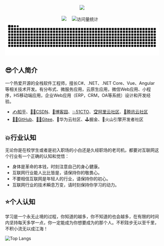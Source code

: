 <div align="center">

  <!-- knock code pictures 敲代码的图片 -->
  <picture>
    <source media="(prefers-color-scheme: dark)" srcset="https://cdn.jsdelivr.net/gh/sun0225SUN/sun0225SUN/assets/images/coding.gif" />
    <source media="(prefers-color-scheme: light)" srcset="https://cdn.jsdelivr.net/gh/sun0225SUN/sun0225SUN/assets/images/developer.svg" height="225px" />
    <img src="https://cdn.jsdelivr.net/gh/sun0225SUN/sun0225SUN/assets/images/coding.gif" />
  </picture>

  <!-- for beauty -->
  <div>&nbsp;</div>


<!-- profile logo 个人资料徽标 -->
  <div>
    <a href="https://www.codeobservatory.cn/"><img src="https://img.shields.io/badge/Website-博客-8c36db" /></a>&emsp;
    <img src="https://komarev.com/ghpvc/?username=shenchuanchao&label=Views&color=orange&style=flat" alt="访问量统计" />&emsp;
  </div>

<!-- Snake Code Contribution Map 贪吃蛇代码贡献图 -->
<picture>
  <source media="(prefers-color-scheme: dark)" srcset="https://raw.githubusercontent.com/shenchuanchao/shenchuanchao/output/github-contribution-grid-snake-dark.svg">
  <source media="(prefers-color-scheme: light)" srcset="https://raw.githubusercontent.com/shenchuanchao/shenchuanchao/output/github-contribution-grid-snake.svg">
  <img alt="github contribution grid snake animation" src="https://raw.githubusercontent.com/shenchuanchao/shenchuanchao/output/github-contribution-grid-snake.svg">
</picture>

</div>

## 😎个人简介
一个热爱开源的全栈软件工程师，擅长C#、.NET、.NET Core、Vue、Angular等相关技术开发。有分布式、微服务应用，云原生应用，微信Web应用、小程序，H5移动端应用，企业Web应用（ERP，CRM，OA等系统）设计和开发经验。

* [✍️知乎](https://www.zhihu.com/people/shenchuanchao)、[👨‍🎓CSDN](https://blog.csdn.net/SC2LQ)、[🥇博客园](https://www.cnblogs.com/shenchuanchao)、[💥51CTO](https://blog.51cto.com/shenchuanchao)、[🏆阿里云社区](https://developer.aliyun.com/profile/d6ulnhpjuyoye?spm=a2c6h.13262185.profile.4.3242618cd8oPL9)、[💯腾讯云社区](https://cloud.tencent.com/developer/user/11675143)
* [👨‍💻GitHub](https://github.com/shenchuanchao)、[🦸‍♂️Gitee](https://gitee.com/shenchuanchao99)、🎉华为云社区、🕹掘金、🌋火山引擎开发者社区

## 💥行业认知
无论你是在校学生或者是初入职场的小白还是久经职场的老司机，都要对互联网这个行业有一个正确的认知和觉悟：
* 身体是革命的本钱，时刻注意自己的身心健康。
* 互联网行业能人比比皆是，请保持你的敬畏心。
* 不要相信互联网是年轻人的行业，请保持你的初心。
* 互联网行业的技术瞬息万变，请时刻保持你学习的动力。

## ⭐个人认知
学习是一个永无止境的过程，你知道的越多，你不知道的也会越多，在有限的时间内坚持每天多学一点，你一定能成为你想要成为的那个人。不积跬步无以至千里，不积小流无以成江海！

![Top Langs](https://github-readme-stats.vercel.app/api/top-langs/?username=shenchuanchao)

<!--
**shenchuanchao/shenchuanchao** is a ✨ _special_ ✨ repository because its `README.md` (this file) appears on your GitHub profile.

Here are some ideas to get you started:

- 🔭 I’m currently working on ...
- 🌱 I’m currently learning ...
- 👯 I’m looking to collaborate on ...
- 🤔 I’m looking for help with ...
- 💬 Ask me about ...
- 📫 How to reach me: ...
- 😄 Pronouns: ...
- ⚡ Fun fact: ...
-->

